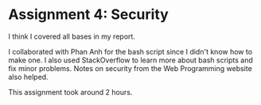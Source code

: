 # Assignment 4: Security

I think I covered all bases in my report.

I collaborated with Phan Anh for the bash script since I didn't know how to make one. I also used StackOverflow to learn more about bash scripts and fix minor problems. Notes on security from the Web Programming website also helped.

This assignment took around 2 hours. 
